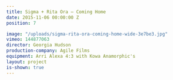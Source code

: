```yaml
---
title: Sigma + Rita Ora — Coming Home
date: 2015-11-06 00:00:00 Z
position: 7

image: "/uploads/sigma-rita-ora-coming-home-wide-3e7be3.jpg"
vimeo: 144877063
director: Georgia Hudson
production-company: Agile Films
equipment: Arri Alexa 4:3 with Kowa Anamorphic's
layout: project
is-shown: true
---
```


